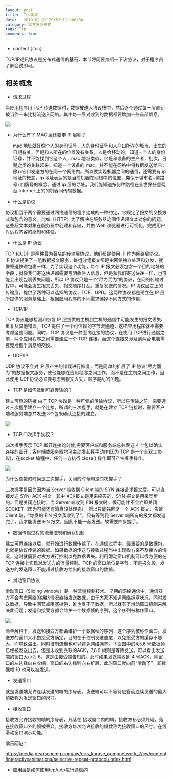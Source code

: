 ```yaml
---
layout: post
title:  Tcp协议
date:   2019-02-27 20:52:12 +08:00
category: 高并发分布式
tags: Tcp
comments: true
---
```


* content
{:toc}

TCP/IP通讯协议是分布式通信的基石，本节将简要介绍一下该协议，对于程序员了解会说即可。












## 相关概念

- 请求过程

当应用程序用 TCP 传送数据时，数据被送入协议栈中，然后逐个通过每一层直到被当作一串比特流送入网络。其中每一层对收到的数据都要增加一些首部信息。

![](https://raw.githubusercontent.com/qiuyadongsite/qiuyadongsite.github.io/master/_posts/images/tcpprocess.png)

- 为什么有了 MAC 层还要走 IP 层呢？

  mac 地址就好像个人的身份证号，人的身份证号和人户口所在的城市，出生的日期有关，但是和人所在的位置没有关系，人是会移动的，知道一个人的身份证号，并不能找到它这个人，mac 地址类似，它是和设备的生产者，批次，日期之类的关联起来，知道一个设备的 mac，并不能在网络中将数据发送给它，除非它和发送方的在同一个网络内。所以要实现机器之间的通信，还需要有 ip 地址的概念，ip 地址表达的是当前机器在网络中的位置，类似于城市名+道路号+门牌号的概念。通过 ip 层的寻址，我们能知道按何种路径在全世界任意两台 Internet 上的的机器间传输数据。

- 什么是协议

协议相当于两个需要通过网络通信的程序达成的一种约定，它规定了报文的交换方式和包含的意义。比如（HTTP）为了解决在服务器之间传递超文本对象的问题，这些超文本对象在服务器中创建和存储，并由 Web 浏览器进行可视化，完成用户对远程内容的感知和体验。

- 什么是 IP 协议

TCP 和UDP 是两种最为著名的传输层协议，他们都是使用 IP 作为网络层协议。IP 协议提供了一组数据报文服务，每组分组报文都是由网络独立处理和分发，就像寄送快递包裹一样，为了实现这个功能，每个 IP 报文必须包含一个目的地址的字段；就像我们寄送快递都需要写明收件人信息，但是和我们寄送快递一样，也可能会出现包裹丢失问题，所以 IP 协议只是一个“尽力而为”的协议，在网络传输过程中，可能会发生报文丢失、报文顺序打乱，重复发送的情况。IP 协议层之上的传输层，提供了两种可以选择的协议，TCP、UPD。这两种协议都是建立在 IP 层所提供的服务基础上，根据应用程序的不同需求选择不同方式的传输；

- TCP/IP

TCP 协议能够检测和恢复 IP 层提供的主机到主机的通信中可能发生的报文丢失、重复及其他错误。TCP 提供了一个可信赖的字节流通道，这样应用程序就不需要考虑这些问题。同时，TCP 协议是一种面向连接的协议，在使用 TCP进行通信之前，两个应用程序之间需要建立一个 TCP 连接，而这个连接又涉及到两台电脑需要完成握手消息的交换。

- UDP/IP

UDP 协议不会对 IP 层产生的错误进行修复，而是简单的扩展了 IP 协议“尽力而为”的数据报文服务，使他能够在应用程序之间工作，而不是在主机之间工作，因此使用 UDP协议必须要考虑到报文丢失，顺序混乱的问题。

- TCP 是如何做到可靠传输的？

建立可靠的链接 由于 TCP 协议是一种可信的传输协议，所以在传输之前，需要通过三次握手建立一个连接，所谓的三次握手，就是在建立 TCP 链接时，需要客户端和服务端总共发送 3个包来确认连接的建立。

![](https://raw.githubusercontent.com/qiuyadongsite/qiuyadongsite.github.io/master/_posts/images/tcp3.png)

- TCP 四次挥手协议？

四次挥手表示 TCP 断开连接的时候,需要客户端和服务端总共发送 4 个包以确认连接的断开；客户端或服务器均可主动发起挥手动作(因为 TCP 是一个全双工协议)，在socket 编程中，任何一方执行 close() 操作即可产生挥手操作。

![](https://raw.githubusercontent.com/qiuyadongsite/qiuyadongsite.github.io/master/_posts/images/tcp4.png)

为什么连接的时候是三次握手，关闭的时候却是四次握手？

三次握手是因为因为当 Server 端收到 Client 端的 SYN 连接请求报文后，可以直接发送 SYN+ACK 报文。其中 ACK报文是用来应答的，SYN 报文是用来同步的。但是关闭连接时，当 Server 端收到 FIN 报文时，很可能并不会立即关闭 SOCKET（因为可能还有消息没处理完），所以只能先回复一个 ACK 报文，告诉 Client 端，"你发的 FIN 报文我收到了"。只有等到我 Server 端所有的报文都发送完了，我才能发送 FIN 报文，因此不能一起发送。故需要四步握手。

- 数据传输过程的流量控制和确认机制

建立可靠连接以后，就开始进行数据传输了。在通信过程中，最重要的是数据包，也就是协议传输的数据。如果数据的传送与接收过程当中出现收方来不及接收的情况，这时就需要对发方进行控制以免数据丢失。利用滑动窗口机制可以很方便的在 TCP 连接上实现对发送方的流量控制。TCP 的窗口单位是字节，不是报文段，发送方的发送窗口不能超过接收方给出的接收窗口的数值。

- 滑动窗口协议

滑动窗口（Sliding window）是一种流量控制技术。早期的网络通信中，通信双方不会考虑网络的拥挤情况直接发送数据。由于大家不知道网络拥塞状况，同时发送数据，导致中间节点阻塞掉包，谁也发不了数据，所以就有了滑动窗口机制来解决此问题；发送和接受方都会维护一个数据帧的序列，这个序列被称作窗口。

![](https://raw.githubusercontent.com/qiuyadongsite/qiuyadongsite.github.io/master/_posts/images/tcp5.png)

简单解释下，发送和接受方都会维护一个数据帧的序列，这个序列被称作窗口。发送方的窗口大小由接受方确定，目的在于控制发送速度，以免接受方的缓存不够大，而导致溢出，同时控制流量也可以避免网络拥塞。下面图中的4,5,6 号数据帧已经被发送出去，但是未收到关联的ACK，7,8,9 帧则是等待发送。可以看出发送端的窗口大小为 6，这是由接受端告知的。此时如果发送端收到 4 号ACK，则窗口的左边缘向右收缩，窗口的右边缘则向右扩展，此时窗口就向前“滑动了”，即数据帧 10 也可以被发送。

  - 发送窗口

  就是发送端允许连续发送的幀的序号表。发送端可以不等待应答而连续发送的最大幀数称为发送窗口的尺寸。

  - 接收窗口

  接收方允许接收的幀的序号表，凡落在 接收窗口内的幀，接收方都必须处理，落在接收窗口外的幀被丢弃。接收方每次允许接收的幀数称为接收窗口的尺寸。在线滑动窗口演示功能。

  演示网址：

https://media.pearsoncmg.com/aw/ecs_kurose_compnetwork_7/cw/content/interactiveanimations/selective-repeat-protocol/index.html

- 应用层是如何使用tcp/udp进行通信的

